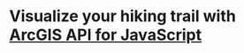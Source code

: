 # Visualize your hiking trail with [ArcGIS API for JavaScript](https://developers.arcgis.com/javascript/)
